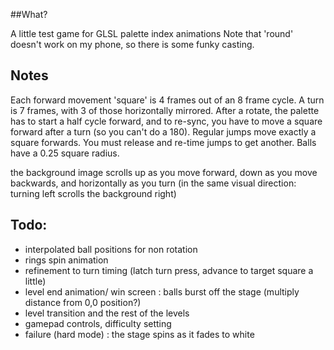 ##What?

A little test game for GLSL palette index animations
Note that 'round' doesn't work on my phone, so there is some funky casting.

## Notes

Each forward movement 'square' is 4 frames out of an 8 frame cycle.
A turn is 7 frames, with 3 of those horizontally mirrored.
After a rotate, the palette has to start a half cycle forward, and to
re-sync, you have to move a square forward after a turn (so you can't
do a 180).
Regular jumps move exactly a square forwards. You must release and
re-time jumps to get another. Balls have a 0.25 square radius.

the background image scrolls up as you move forward, down as you
move backwards, and horizontally as you turn (in the same visual
direction: turning left scrolls the background right)

## Todo:

* interpolated ball positions for non rotation
* rings spin animation
* refinement to turn timing (latch turn press, advance to target square a little)
* level end animation/ win screen : balls burst off the stage (multiply distance from 0,0 position?)
* level transition and the rest of the levels
* gamepad controls, difficulty setting
* failure (hard mode) : the stage spins as it fades to white
